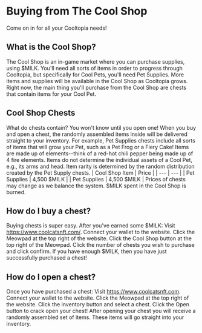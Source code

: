 # Buying from The Cool Shop

Come on in for all your Cooltopia needs!

## What is the Cool Shop?

The Cool Shop is an in-game market where you can purchase supplies, using $MILK. You'll need all sorts of items in order to progress through Cooltopia, but specifically for Cool Pets, you'll need Pet Supplies. More items and supplies will be available in the Cool Shop as Cooltopia grows. Right now, the main thing you'll purchase from the Cool Shop are chests that contain items for your Cool Pet.




## Cool Shop Chests

What do chests contain? You won't know until you open one! When you buy and open a chest, the randomly assembled items inside will be delivered straight to your inventory. For example, Pet Supplies chests include all sorts of items that will grow your Pet, such as a Pet Frog or a Fiery Cake! Items are made up of elements--think of a red-hot chili pepper being made up of 4 fire elements. Items do not determine the individual assets of a Cool Pet, e.g., its arms and head. Item rarity is determined by the random distribution created by the Pet Supply chests.
| Cool Shop Item | Price |
| --- | --- |
| Pet Supplies | 4,500 $MILK |
| Pet Supplies | 4,500 $MILK |
Prices of chests may change as we balance the system.
$MILK spent in the Cool Shop is burned.
​

## How do I buy a chest?

Buying chests is super easy. After you've earned some $MILK:
Visit https://www.coolcatsnft.com/.
Connect your wallet to the website.
Click the Meowpad at the top right of the website.
Click the Cool Shop button at the top right of the Meowpad.
Click the number of chests you wish to purchase and click confirm.
If you have enough $MILK, then you have just successfully purchased a chest!

## How do I open a chest?

Once you have purchased a chest:
Visit https://www.coolcatsnft.com.
Connect your wallet to the website.
Click the Meowpad at the top right of the website.
Click the inventory button and select a chest.
Click the Open button to crack open your chest!
After opening your chest you will receive a randomly assembled set of items.
These items will go straight into your inventory.
​
